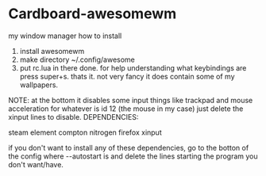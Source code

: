 # Cardboard-awesomewm
my window manager
how to install
1. install awesomewm
2. make directory ~/.config/awesome
3. put rc.lua in there
done.
for help understanding what keybindings are press super+s.
thats it.
not very fancy
it does contain some of my wallpapers.

NOTE: at the bottom it disables some input things like trackpad and mouse acceleration for whatever is id 12 (the mouse in my case) just delete the xinput lines to disable.
DEPENDENCIES:

steam
element
compton
nitrogen
firefox
xinput

if you don't want to install any of these dependencies, go to the botton of the config where --autostart is and delete the lines starting the program you don't want/have.
